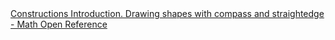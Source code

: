 <a href=" https://t.umblr.com/redirect?z=http%3A%2F%2Fwww.mathopenref.com%2Fconstructions.html&amp;t=MTY3NDc4MDYwMWQwNDc2OWNlMzBlYzdhYTRlZjQzMTgxOTQ1YjZjNSxRRE1pU1gwVw%3D%3D&amp;b=t%3AqHVAHG4mRdaot7uHHBcIRA&amp;p=https%3A%2F%2Fweekendjoiner.com%2Fpost%2F64959421513%2Fconstructions-introduction-drawing-shapes-with&amp;m=0">
                        Constructions Introduction. Drawing shapes with compass and straightedge - Math Open Reference                    </a>
